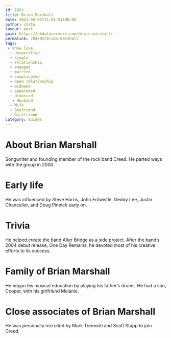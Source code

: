 ```yaml
---
id: 1891
title: Brian Marshall
date: 2021-04-05T11:01:51+00:00
author: chito
layout: post
guid: https://ukdataservers.com/brian-marshall/
permalink: /04/05/brian-marshall
tags:
 - show love
  - unspecified
  - single
  - relationship
  - engaged
  - married
  - complicated
  - open relationship
  - widowed
  - separated
  - divorced
   - Husband
  - Wife
  - Boyfriend
  - Girlfriend
category: Guides
---
```




  
  
#  About Brian Marshall
                  
                  
                  
Songwriter and founding member of the rock band Creed. He parted ways with the group in 2000.
                  
                
                
                
# Early life
                  
                  
                  
He was influenced by Steve Harris, John Entwistle, Geddy Lee, Justin Chancellor, and Doug Pinnick early on.
                  
                
                
                
# Trivia
                  
                  
                  
He helped create the band Alter Bridge as a side project. After the band&#8217;s 2004 debut release, One Day Remains, he devoted most of his creative efforts to its success.
                  
                
                
                
# Family of Brian Marshall
                  
                  
                  
He began his musical education by playing his father&#8217;s drums. He had a son, Cooper, with his girlfriend Melanie.
                  
                
                
                
# Close associates of Brian Marshall
                  
                  
                  
He was personally recruited by Mark Tremonti and Scott Stapp to join Creed.
                  
                
              
            
          
          
          
    
    
  
